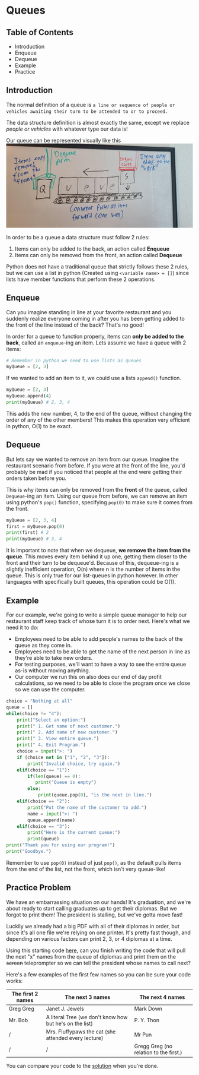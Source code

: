 # Queues
## Table of Contents
* Introduction
* Enqueue
* Dequeue
* Example
* Practice

## Introduction
The normal definition of a queue is ```a line or sequence of people or vehicles awaiting their turn to be attended to or to proceed.```

The data structure definition is almost exactly the same, except we replace *people or vehicles* with whatever type our data is! 

Our queue can be represented visually like this
![Whiteboard drawing of queues](./Images/queues.png)

In order to be a queue a data structure must follow 2 rules:
1. Items can only be added to the back, an action called **Enqueue**
2. Items can only be removed from the front, an action called **Dequeue**

Python does not have a traditional queue that strictly follows these 2 rules, but we can use a list in python (Created using `<variable name> = []`) since lists have member functions that perform these 2 operations.
## Enqueue
Can you imagine standing in line at your favorite restaurant and you suddenly realize everyone coming in after you has been getting added to the front of the line instead of the back? That's no good!

In order for a queue to function properly, items can **only be added to the back**, called an `enqueue`-ing an item. Lets assume we have a queue with 2 items:
```python
# Remember in python we need to use lists as queues
myQueue = [2, 3]
```

If we wanted to add an item to it, we could use a lists `append()` function.
```python
myQueue = [2, 3]
myQueue.append(4)
print(myQueue) # 2, 3, 4
```
This adds the new number, 4, to the end of the queue, without changing the order of any of the other members! This makes this operation very efficient in python, O(1) to be exact. 
## Dequeue
But lets say we wanted to remove an item from our queue. Imagine the restaurant scenario from before. If you were at the front of the line, you'd probably be mad if you noticed that people at the end were getting their orders taken before you.

This is why items can only be removed from the **front** of the queue, called `Dequeue`-ing an item.
Using our queue from before, we can remove an item using python's `pop()` function, specifying `pop(0)` to make sure it comes from the front.
```python
myQueue = [2, 3, 4]
first = myQueue.pop(0)
print(first) # 2
print(myQueue) # 3, 4
```
It is important to note that when we dequeue, **we remove the item from the queue**. This moves every item behind it up one, getting them closer to the front and their turn to be dequeue'd. Because of this, dequeue-ing is a slightly inefficient operation, O(n) where n is the number of items in the queue. This is only true for our list-queues in python however. In other languages with specifically built queues, this operation could be O(1).
## Example
For our example, we're going to write a simple queue manager to help our restaurant staff keep track of whose turn it is to order next. Here's what we need it to do:
* Employees need to be able to add people's names to the back of the queue as they come in.
* Employees need to be able to get the name of the next person in line as they're able to take new orders.
* For testing purposes, we'll want to have a way to see the entire queue as-is without moving anything.
* Our computer we run this on also does our end of day profit calculations, so we need to be able to close the program once we close so we can use the computer.

```python
choice = "Nothing at all"
queue = []
while(choice != "4"):
    print("Select an option:")
    print(" 1. Get name of next customer.")
    print(" 2. Add name of new customer.")
    print(" 3. View entire queue.")
    print(" 4. Exit Program.")
    choice = input(">: ")
    if (choice not in ["1", "2", "3"]):
        print("Invalid choice, try again.")
    elif(choice == "1"):
        if(len(queue) == 0):
           print("Queue is empty")
        else:
            print(queue.pop(0), "is the next in line.")
    elif(choice == "2"):
        print("Put the name of the customer to add.")
        name = input(">: ")
        queue.append(name)
    elif(choice == "3"):
        print("Here is the current queue:")
        print(queue)
print("Thank you for using our program!")
print("Goodbye.")
```
Remember to use `pop(0)` instead of just `pop()`, as the default pulls items from the end of the list, not the front, which isn't very queue-like!
## Practice Problem
We have an embarrassing situation on our hands! It's graduation, and we're about ready to start calling graduates up to get their diplomas. But we forgot to print them! The president is stalling, but we've gotta move fast!

Luckily we already had a big PDF with all of their diplomas in order, but since it's all one file we're relying on one printer. It's pretty fast though, and depending on various factors can print 2, 3, or 4 diplomas at a time.

Using this starting code [here](./practiceQueues.py), can you finish writing the code that will pull the next "x" names from the queue of diplomas and print them on the ~~screen~~ teleprompter so we can tell the president whose names to call next?

Here's a few examples of the first few names so you can be sure your code works:

The first 2 names | The next 3 names | The next 4 names
-------- | -------- | --------
Greg Greg | Janet J. Jewels | Mark Down
Mr. Bob | A literal Tree (we don't know how but he's on the list) | P. Y. Thon
/ | Mrs. Fluffypaws the cat (she attended every lecture) | Mr Pun
/ | / | Gregg Greg (no relation to the first.)

You can compare your code to the [solution](./solutionQueues.py) when you're done.